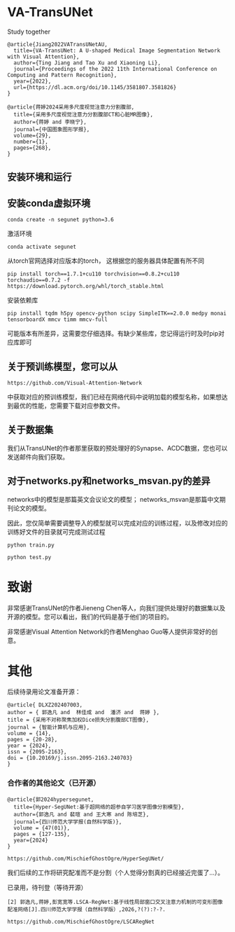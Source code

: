 # VA-TransUNet
Study together

```
@article{Jiang2022VATransUNetAU,
  title={VA-TransUNet: A U-shaped Medical Image Segmentation Network with Visual Attention},
  author={Ting Jiang and Tao Xu and Xiaoning Li},
  journal={Proceedings of the 2022 11th International Conference on Computing and Pattern Recognition},
  year={2022},
  url={https://dl.acm.org/doi/10.1145/3581807.3581826}
}

@article{蒋婷2024采用多尺度视觉注意力分割腹部,
  title={采用多尺度视觉注意力分割腹部CT和心脏MR图像},
  author={蒋婷 and 李晓宁},
  journal={中国图象图形学报},
  volume={29},
  number={1},
  pages={268},
}
```
## 安装环境和运行

## 安装conda虚拟环境
```
conda create -n segunet python=3.6 
```
激活环境
```
conda activate segunet
```
从torch官网选择对应版本的torch， 这根据您的服务器具体配置有所不同
```
pip install torch==1.7.1+cu110 torchvision==0.8.2+cu110 torchaudio==0.7.2 -f https://download.pytorch.org/whl/torch_stable.html
```
安装依赖库
```
pip install tqdm h5py opencv-python scipy SimpleITK==2.0.0 medpy monai tensorboardX mmcv timm mmcv-full
```
可能版本有所差异，这需要您仔细选择。有缺少某些库，您记得运行时及时pip对应库即可

## 关于预训练模型，您可以从
```
https://github.com/Visual-Attention-Network
```
中获取对应的预训练模型，我们已经在网络代码中说明加载的模型名称，如果想达到最优的性能，您需要下载对应参数文件。

## 关于数据集
我们从TransUNet的作者那里获取的预处理好的Synapse、ACDC数据，您也可以发送邮件向我们获取。


## 对于networks.py和networks_msvan.py的差异
networks中的模型是那篇英文会议论文的模型；
networks_msvan是那篇中文期刊论文的模型。

因此，您仅简单需要调整导入的模型就可以完成对应的训练过程，以及修改对应的训练好文件的目录就可完成测试过程
```
python train.py
```
```
python test.py
```

# 致谢
非常感谢TransUNet的作者Jieneng Chen等人，向我们提供处理好的数据集以及开源的模型。您可以看出，我们的代码是基于他们的项目的。

非常感谢Visual Attention Network的作者Menghao Guo等人提供非常好的创意。



# 其他
后续待录用论文准备开源：
```
@article{ DLXZ202407003,
author = { 郭逸凡 and  林佳成 and  潘济 and  蒋婷 },
title = {采用不对称聚焦加权Dice损失分割腹部CT图像},
journal = {智能计算机与应用},
volume = {14},
pages = {20-28},
year = {2024},
issn = {2095-2163},
doi = {10.20169/j.issn.2095-2163.240703}
}
```
### 合作者的其他论文（已开源）
```
@article{郭2024hypersegunet,
  title={Hyper-SegUNet:基于超网络的超参自学习医学图像分割模型},
  author={郭逸凡 and 裴瑄 and 王大寒 and 陈培芝},
  journal={四川师范大学学报(自然科学版)},
  volume = {47(01)},
  pages = {127-135},
  year={2024}
}
```
```
https://github.com/MischiefGhostOgre/HyperSegUNet/
```
我们后续的工作将研究配准而不是分割（个人觉得分割真的已经接近完蛋了...）。

已录用，待刊登（等待开源）

```
[2] 郭逸凡,蒋婷,彭宽宽等.LSCA-RegNet:基于线性局部窗口交叉注意力机制的可变形图像配准网络[J].四川师范大学学报（自然科学版）,2026,?(?):?-?.
```

```
https://github.com/MischiefGhostOgre/LSCARegNet
```
